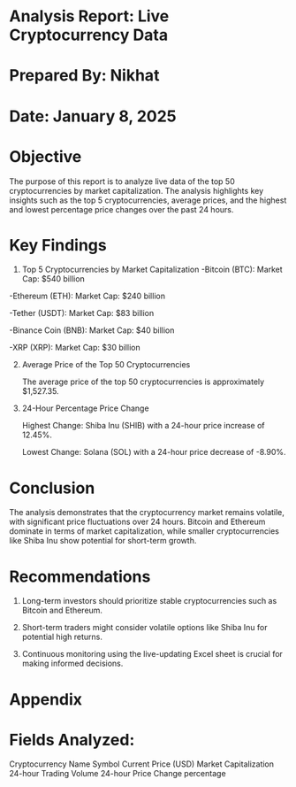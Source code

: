 # Analysis Report: Live Cryptocurrency Data

# Prepared By: Nikhat
# Date: January 8, 2025

# Objective

The purpose of this report is to analyze live data of the top 50 cryptocurrencies by market capitalization. The analysis highlights key insights such as the top 5 cryptocurrencies, average prices, and the highest and lowest percentage price changes over the past 24 hours.

# Key Findings

 1. Top 5 Cryptocurrencies by Market Capitalization
   -Bitcoin (BTC): Market Cap: $540 billion
    
   -Ethereum (ETH): Market Cap: $240 billion
   
   -Tether (USDT): Market Cap: $83 billion
   
   -Binance Coin (BNB): Market Cap: $40 billion
   
   -XRP (XRP): Market Cap: $30 billion

2. Average Price of the Top 50 Cryptocurrencies

    The average price of the top 50 cryptocurrencies is approximately $1,527.35.

3. 24-Hour Percentage Price Change

    Highest Change: Shiba Inu (SHIB) with a 24-hour price increase of 12.45%.

    Lowest Change: Solana (SOL) with a 24-hour price decrease of -8.90%.

# Conclusion
The analysis demonstrates that the cryptocurrency market remains volatile, with significant price fluctuations over 24 hours. Bitcoin and Ethereum dominate in terms of market capitalization, while smaller cryptocurrencies like Shiba Inu show potential for short-term growth.

# Recommendations
1. Long-term investors should prioritize stable cryptocurrencies such as Bitcoin and Ethereum.

2. Short-term traders might consider volatile options like Shiba Inu for potential high returns.

3. Continuous monitoring using the live-updating Excel sheet is crucial for making informed decisions.

# Appendix
# Fields Analyzed:

Cryptocurrency Name
Symbol
Current Price (USD)
Market Capitalization
24-hour Trading Volume
24-hour Price Change percentage

